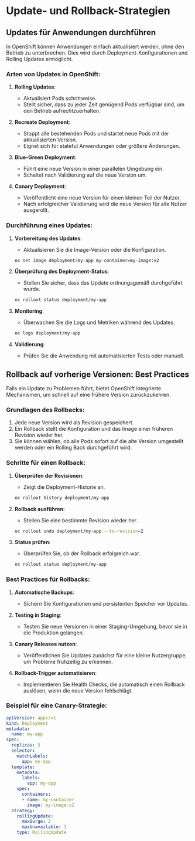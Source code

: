 
# Update- und Rollback-Strategien
## Updates für Anwendungen durchführen

In OpenShift können Anwendungen einfach aktualisiert werden, ohne den Betrieb zu unterbrechen. Dies wird durch Deployment-Konfigurationen und Rolling Updates ermöglicht.

### Arten von Updates in OpenShift:
1. **Rolling Updates**:
   - Aktualisiert Pods schrittweise.
   - Stellt sicher, dass zu jeder Zeit genügend Pods verfügbar sind, um den Betrieb aufrechtzuerhalten.

2. **Recreate Deployment**:
   - Stoppt alle bestehenden Pods und startet neue Pods mit der aktualisierten Version.
   - Eignet sich für stateful Anwendungen oder größere Änderungen.

3. **Blue-Green Deployment**:
   - Führt eine neue Version in einer parallelen Umgebung ein.
   - Schaltet nach Validierung auf die neue Version um.

4. **Canary Deployment**:
   - Veröffentlicht eine neue Version für einen kleinen Teil der Nutzer.
   - Nach erfolgreicher Validierung wird die neue Version für alle Nutzer ausgerollt.

### Durchführung eines Updates:
1. **Vorbereitung des Updates**:
   - Aktualisieren Sie die Image-Version oder die Konfiguration.
   ```bash
   oc set image deployment/my-app my-container=my-image:v2
   ```

2. **Überprüfung des Deployment-Status**:
   - Stellen Sie sicher, dass das Update ordnungsgemäß durchgeführt wurde.
   ```bash
   oc rollout status deployment/my-app
   ```

3. **Monitoring**:
   - Überwachen Sie die Logs und Metriken während des Updates.
   ```bash
   oc logs deployment/my-app
   ```

4. **Validierung**:
   - Prüfen Sie die Anwendung mit automatisierten Tests oder manuell.

## Rollback auf vorherige Versionen: Best Practices

Falls ein Update zu Problemen führt, bietet OpenShift integrierte Mechanismen, um schnell auf eine frühere Version zurückzukehren.

### Grundlagen des Rollbacks:
1. Jede neue Version wird als Revision gespeichert.
2. Ein Rollback stellt die Konfiguration und das Image einer früheren Revision wieder her.
3. Sie können wählen, ob alle Pods sofort auf die alte Version umgestellt werden oder ein Rolling Back durchgeführt wird.

### Schritte für einen Rollback:
1. **Überprüfen der Revisionen**:
   - Zeigt die Deployment-Historie an.
   ```bash
   oc rollout history deployment/my-app
   ```

2. **Rollback ausführen**:
   - Stellen Sie eine bestimmte Revision wieder her.
   ```bash
   oc rollout undo deployment/my-app --to-revision=2
   ```

3. **Status prüfen**:
   - Überprüfen Sie, ob der Rollback erfolgreich war.
   ```bash
   oc rollout status deployment/my-app
   ```

### Best Practices für Rollbacks:
1. **Automatische Backups**:
   - Sichern Sie Konfigurationen und persistenten Speicher vor Updates.

2. **Testing in Staging**:
   - Testen Sie neue Versionen in einer Staging-Umgebung, bevor sie in die Produktion gelangen.

3. **Canary Releases nutzen**:
   - Veröffentlichen Sie Updates zunächst für eine kleine Nutzergruppe, um Probleme frühzeitig zu erkennen.

4. **Rollback-Trigger automatisieren**:
   - Implementieren Sie Health Checks, die automatisch einen Rollback auslösen, wenn die neue Version fehlschlägt.

### Beispiel für eine Canary-Strategie:
```yaml
apiVersion: apps/v1
kind: Deployment
metadata:
  name: my-app
spec:
  replicas: 5
  selector:
    matchLabels:
      app: my-app
  template:
    metadata:
      labels:
        app: my-app
    spec:
      containers:
      - name: my-container
        image: my-image:v2
  strategy:
    rollingUpdate:
      maxSurge: 2
      maxUnavailable: 1
    type: RollingUpdate
```